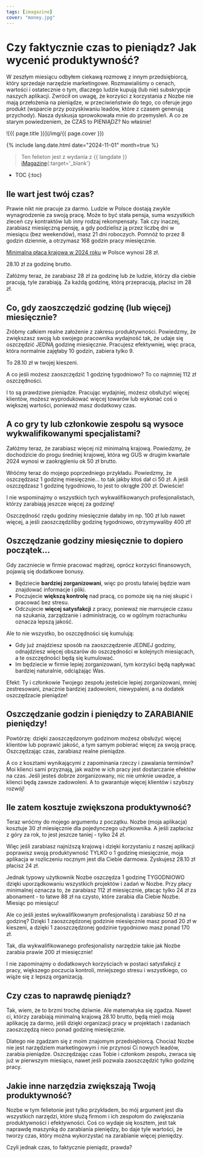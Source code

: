```yaml
---
tags: [imagazine]
cover: "money.jpg"
---
```


# Czy faktycznie czas to pieniądz? Jak wycenić produktywność?

W zeszłym miesiącu odbyłem ciekawą rozmowę z innym przedsiębiorcą, który sprzedaje narzędzie marketingowe. Rozmawialiśmy o cenach, wartości i ostatecznie o tym, dlaczego ludzie kupują (lub nie) subskrypcje naszych aplikacji. Zwrócił on uwagę, że korzyści z korzystania z Nozbe nie mają przełożenia na pieniądze, w przeciwieństwie do tego, co oferuje jego produkt (wsparcie przy pozyskiwaniu leadów, które z czasem generują przychody). Nasza dyskusja sprowokowała mnie do przemysleń. A co ze starym powiedzeniem, że CZAS to PIENIĄDZ? No właśnie!

<!--More-->

![{{ page.title }}](/img/{{ page.cover }})

{% include lang.date.html date="2024-11-01" month=true %}

> Ten felieton jest z wydania z {{ langdate }} [iMagazine](https://imagazine.pl){:target='_blank'}

* TOC
{:toc}

## Ile wart jest twój czas?

Prawie nikt nie pracuje za darmo. Ludzie w Polsce dostają zwykle wynagrodzenie za swoją pracę. Może to być stała pensja, suma wszystkich zleceń czy kontraktów lub inny rodzaj rekompensaty. Tak czy inaczej, zarabiasz miesięczną pensję, a gdy podzielisz ją przez liczbę dni w miesiącu (bez weekendów), masz 21 dni roboczych. Pomnóż to przez 8 godzin dziennie, a otrzymasz 168 godzin pracy miesięcznie.

[Minimalna płaca krajowa w 2024 roku](https://www.gov.pl/web/premier/min-stawka-godzinowa-2024) w Polsce wynosi 28 zł. 

28.10 zł za godzinę brutto.

Załóżmy teraz, że zarabiasz 28 zł za godzinę lub że ludzie, którzy dla ciebie pracują, tyle zarabiają. Za każdą godzinę, którą przepracują, płacisz im 28 zł.

## Co, gdy zaoszczędzić godzinę (lub więcej) miesięcznie?

Zróbmy całkiem realne założenie z zakresu produktywności. Powiedzmy, że zwiększasz swoją lub swojego pracownika wydajność tak, że udaje się oszczędzić JEDNĄ godzinę miesięcznie. Pracujesz efektywniej, więc praca, która normalnie zajęłaby 10 godzin, zabiera tylko 9.

To 28.10 zł w twojej kieszeni.

A co jeśli możesz zaoszczędzić 1 godzinę tygodniowo? To co najmniej 112 zł oszczędności.

I to są prawdziwe pieniądze. Pracując wydajniej, możesz obsłużyć więcej klientów, możesz wyprodukować więcej towarów lub wykonać coś o większej wartości, ponieważ masz dodatkowy czas.

## A co gry ty lub członkowie zespołu są wysoce wykwalifikowanymi specjalistami?

Załóżmy teraz, że zarabiasz więcej niż minimalną krajową. Powiedzmy, że dochodzicie do progu średniej krajowej, która wg GUS w drugim kwartale 2024 wynosi w zaokrągleniu ok 50 zł brutto.

Wróćmy teraz do mojego poprzedniego przykładu. Powiedzmy, że oszczędzasz 1 godzinę miesięcznie… to tak jakby ktoś dał ci 50 zł. A jeśli oszczędzasz 1 godzinę tygodniowo, to jest to okrągłe  200 zł. Dwieście!

I nie wspominajmy o wszystkich tych wykwalifikowanych profesjonalistach, którzy zarabiają jeszcze więcej za godzinę! 

Oszczędność rzędu godziny miesięcznie dałaby im np. 100 zł lub nawet więcej, a jeśli zaoszczędziliby godzinę tygodniowo, otrzymywaliby 400 zł!

## Oszczędzanie godziny miesięcznie to dopiero początek…

Gdy zaczniecie w firmie pracować mądrzej, oprócz korzyści finansowych, pojawią się dodatkowe bonusy.

- Będziecie **bardziej zorganizowani**, więc po prostu łatwiej będzie wam znajdować informacje i pliki.
- Poczujecie **większą kontrolę** nad pracą, co pomoże się na niej skupić i pracować bez stresu.
- Odczujecie **więcej satysfakcji** z pracy, ponieważ nie marnujecie czasu na szukania, zarządzanie i administrację, co w ogólnym rozrachunku oznacza lepszą jakość.

Ale to nie wszystko, bo oszczędności się kumulują:

- Gdy już znajdziesz sposób na zaoszczędzenie JEDNEJ godziny, odnajdziesz więcej obszarów do oszczędności w kolejnych miesiącach, a te oszczędności będą się kumulować.
- Im będziecie w firmie lepiej zorganizowani, tym korzyści będą napływać bardziej naturalnie, odciążając Was.

Efekt: Ty i członkowie Twojego zespołu jesteście lepiej zorganizowani, mniej zestresowani, znacznie bardziej zadowoleni, niewypaleni, a na dodatek oszczędzacie pieniądze!

## Oszczędzanie godzin i pieniędzy to ZARABIANIE pieniędzy!

Powtórzę: dzięki zaoszczędzonym godzinom możesz obsłużyć więcej klientów lub poprawić jakość, a tym samym pobierać więcej za swoją pracę. Oszczędzając czas, zarabiasz realne pieniądze.

A co z kosztami wynikającymi z zapominania rzeczy i zawalania terminów? Moi klienci sami przyznają, jak ważne w ich pracy jest dostarczanie efektów na czas. Jeśli jesteś dobrze zorganizowany, nic nie umknie uwadze, a klienci będą zawsze zadowoleni. A to gwarantuje więcej klientów i szybszy rozwój!

## Ile zatem kosztuje zwiększona produktywność?

Teraz wróćmy do mojego argumentu z początku. Nozbe (moja aplikacja) kosztuje 30 zł miesięcznie dla pojedynczego użytkownika. A jeśli zapłacisz z góry za rok, to jest jeszcze taniej - tylko 24 zł.

Więc jeśli zarabiasz najniższą krajową i dzięki korzystaniu z naszej aplikacji poprawisz swoją produktywność TYLKO o 1 godzinę miesięcznie, moja aplikacja w rozliczeniu rocznym jest dla Ciebie darmowa. Zyskujesz 28.10 zł płacisz 24 zł.

Jednak typowy użytkownik Nozbe oszczędza 1 godzinę TYGODNIOWO dzięki uporządkowaniu wszystkich projektów i zadań w Nozbe. Przy płacy minimalnej oznacza to, że zarabiasz 112 zł miesięcznie, płacąc tylko 24 zł za abonament - to łatwe 88 zł na czysto, które zarabia dla Ciebie Nozbe. Miesiąc po miesiącu!

Ale co jeśli jesteś wykwalifikowanym profesjonalistą i zarabiasz 50 zł na godzinę? Dzięki 1 zaoszczędzonej godzinie miesięcznie masz ponad 20 zł w kieszeni, a dzięki 1 zaoszczędzonej godzinie tygodniowo masz ponad 170 zł.

Tak, dla wykwalifikowanego profesjonalisty narzędzie takie jak Nozbe zarabia prawie 200 zł miesięcznie!

I nie zapominajmy o dodatkowych korzyściach w postaci satysfakcji z pracy, większego poczucia kontroli, mniejszego stresu i wszystkiego, co wiąże się z lepszą organizacją.

## Czy czas to naprawdę pieniądz?

Tak, wiem, że to brzmi trochę dziwnie. Ale matematyka się zgadza. Nawet ci, którzy zarabiają minimalną krajową 28.10 brutto, będą mieli moją aplikację za darmo, jeśli dzięki organizacji pracy w projektach i zadaniach zaoszczędzą nieco ponad godzinę miesięcznie.

Dlatego nie zgadzam się z moim znajomym przedsiębiorcą. Chociaż Nozbe nie jest narzędziem marketingowym i nie przynosi Ci nowych leadów, zarabia pieniądze. Oszczędzając czas Tobie i członkom zespołu, zwraca się już w pierwszym miesiącu, nawet jeśli pozwala zaoszczędzić tylko godzinę pracy.

## Jakie inne narzędzia zwiększają Twoją produktywność?

Nozbe w tym felietonie jest tylko przykładem, bo mój argument jest dla wszystkich narzędzi, które służą firmom i ich zespołom do zwiększania produktywności i efektywności. Coś co wydaje się kosztem, jest tak naprawdę maszynką do zarabiania pieniędzy, bo daje tyle wartości, że tworzy czas, który można wykorzystać na zarabianie więcej pieniędzy.

Czyli jednak czas, to faktycznie pieniądz, prawda?



[n]: https://michael.gratis/nozbe_pl
[np]: https://michael.gratis/nozbepersonal_pl